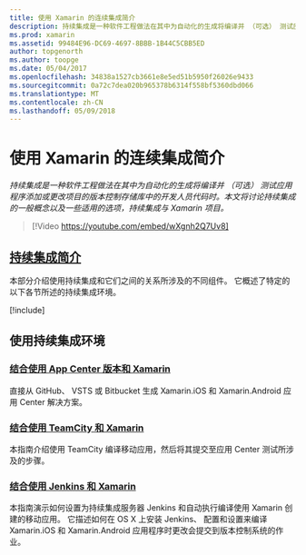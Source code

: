 ```yaml
---
title: 使用 Xamarin 的连续集成简介
description: 持续集成是一种软件工程做法在其中为自动化的生成将编译并 （可选） 测试应用程序添加或更改项目的版本控制存储库中的开发人员代码时。 本文将讨论持续集成的一般概念以及一些适用的选项，持续集成与 Xamarin 项目。
ms.prod: xamarin
ms.assetid: 99484E96-DC69-4697-8BBB-1B44C5CBB5ED
author: topgenorth
ms.author: toopge
ms.date: 05/04/2017
ms.openlocfilehash: 34838a1527cb3661e8e5ed51b5950f26026e9433
ms.sourcegitcommit: 0a72c7dea020b965378b6314f558bf5360dbd066
ms.translationtype: MT
ms.contentlocale: zh-CN
ms.lasthandoff: 05/09/2018
---
```

# <a name="introduction-to-continuous-integration-with-xamarin"></a>使用 Xamarin 的连续集成简介

_持续集成是一种软件工程做法在其中为自动化的生成将编译并 （可选） 测试应用程序添加或更改项目的版本控制存储库中的开发人员代码时。本文将讨论持续集成的一般概念以及一些适用的选项，持续集成与 Xamarin 项目。_

> [!Video https://youtube.com/embed/wXgnh2Q7Uv8]


##  <a name="introduction-to-continuous-integrationtoolsciintro-to-cimd"></a>[持续集成简介](~/tools/ci/intro-to-ci.md)

本部分介绍使用持续集成和它们之间的关系所涉及的不同组件。 它概述了特定的以下各节所述的持续集成环境。

[!include[](~/tools/ci/includes/firewall-information.md)]

## <a name="working-with-continuous-integration-environments"></a>使用持续集成环境


### <a name="using-app-center-build-with-xamarinappcenterbuildxamarin"></a>[结合使用 App Center 版本和 Xamarin](/appcenter/build/xamarin/)

直接从 GitHub、 VSTS 或 Bitbucket 生成 Xamarin.iOS 和 Xamarin.Android 应用 Center 解决方案。

### <a name="using-teamcity-with-xamarintoolsciteamcitymd"></a>[结合使用 TeamCity 和 Xamarin](~/tools/ci/teamcity.md)

本指南介绍使用 TeamCity 编译移动应用，然后将其提交至应用 Center 测试所涉及的步骤。

### <a name="using-jenkins-with-xamarintoolscijenkins-walkthroughmd"></a>[结合使用 Jenkins 和 Xamarin](~/tools/ci/jenkins-walkthrough.md)

本指南演示如何设置为持续集成服务器 Jenkins 和自动执行编译使用 Xamarin 创建的移动应用。 它描述如何在 OS X 上安装 Jenkins、 配置和设置来编译 Xamarin.iOS 和 Xamarin.Android 应用程序时更改会提交到版本控制系统的作业。
